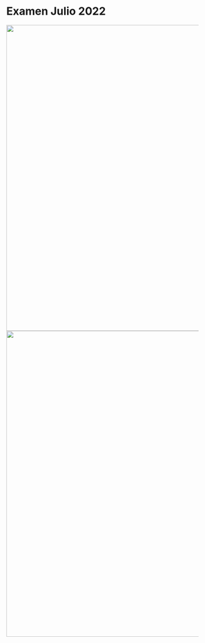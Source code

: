 # Examen Julio 2022

<img src="../../images/cap6_julio_2022-1.png" width="800"/>

<img src="../../images/cap6_julio_2022-2.png" width="800"/>
